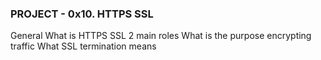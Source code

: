 ### PROJECT - 0x10. HTTPS SSL

General
What is HTTPS SSL 2 main roles
What is the purpose encrypting traffic
What SSL termination means
